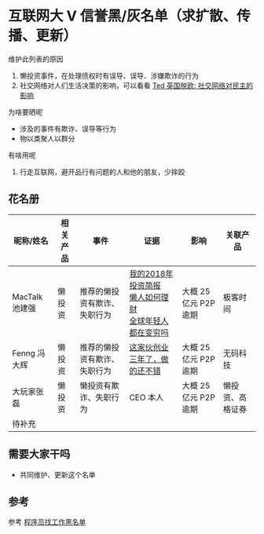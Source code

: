 # 互联网大 V 信誉黑/灰名单（求扩散、传播、更新）

维护此列表的原因

1. 懒投资事件，在处理债权时有误导、误导、涉嫌欺诈的行为
2. 社交网络对人们生活决策的影响，可以看看 [Ted 英国脱欧: 社交网络对民主的影响](https://youtu.be/OQSMr-3GGvQ)

为啥要晒呢
- 涉及的事件有欺诈、误导等行为
- 物以类聚人以群分

有啥用呢
1. 行走互联网，避开品行有问题的人和他的朋友，少摔跤

## 花名册

| 昵称/姓名 | 相关产品 | 事件 | 证据 | 影响 | 关联产品 |
| -- | -- | -- | -- | -- | -- |
| MacTalk 池建强 | 懒投资 | 推荐的懒投资有欺诈、失职行为 |[我的2018年投资简报](https://mp.weixin.qq.com/s/oioV7DY-6YZsll37rGUU-w) <br/>[懒人如何理财](https://mp.weixin.qq.com/s/ebdwFb1DGf18ELtaTQikgg) <br/>[全球年轻人都在变穷吗](https://mp.weixin.qq.com/s/aw5FV-AmEpN4fAZFt2jd7g)| 大概 25 亿元 P2P 逾期 | 极客时间 |
| Fenng 冯大辉 | 懒投资 | 推荐的懒投资有欺诈、失职行为 |[这家伙创业三年了，做的还不错](https://mp.weixin.qq.com/s/7baiuz82RmsLA7Nz_3dmmA)| 大概 25 亿元 P2P 逾期 | 无码科技 |
| 大玩家张磊 | 懒投资 | 懒投资有欺诈、失职行为 | CEO 本人 | 大概 25 亿元 P2P 逾期 | 懒投资、高格证券 |
| 待补充 | | |

## 需要大家干吗

- 共同维护、更新这个名单

## 参考

参考 [程序员找工作黑名单](https://github.com/shengxinjing/programmer-job-blacklist)
